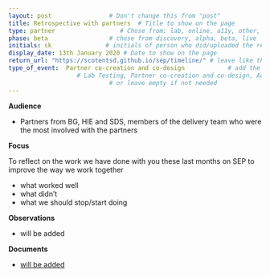 ```yaml
---
layout: post                # Don't change this from "post"
title: Retrospective with partners  # Title to show on the page
type: partner                  # Chose from: lab, online, a11y, other, partner
phase: beta                 # chose from discovery, alpha, beta, live
initials: sk               # initials of person who did/uploaded the research
display_date: 13th January 2020 # Date to show on the page
return_url: "https://scotentsd.github.io/sep/timeline/" # leave like this         
type_of_event:  Partner co-creation and co-design            # add the type of event if you want it displayed added to the heading when the post if clicked on
                   # Lab Testing, Partner co-creation and co-design, Accessibility, Online research and testing, Events, F2F and testing
                            # or leave empty if not needed
---
```


**Audience**
- Partners from BG, HIE and SDS, members of the delivery team who were the most involved with the partners

**Focus**

To reflect on the work we have done with you these last months on SEP to improve the way we work together
-	what worked well
-	what didn’t
-	what we should stop/start doing


**Observations**
- will be added

**Documents**
- [ will be added ](../files/)
